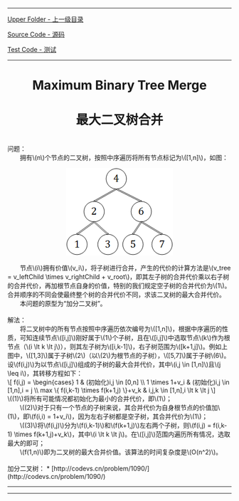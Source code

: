 <script type="text/javascript" async src="//cdn.bootcss.com/mathjax/2.7.0/MathJax.js?config=TeX-AMS-MML_HTMLorMML"></script>
<script type="text/javascript" async src="https://cdnjs.cloudflare.com/ajax/libs/mathjax/2.7.1/MathJax.js?config=TeX-MML-AM_CHTML"></script>


--------
[Upper Folder - 上一级目录](../../)

[Source Code - 源码](https://github.com/zhaochenyou/Way-to-Algorithm/blob/master/src/DataStructure/MaximumTreeMerge.hpp)

[Test Code - 测试](https://github.com/zhaochenyou/Way-to-Algorithm/blob/master/src/DataStructure/MaximumTreeMerge.cpp)


--------

<div>
<h1 align="center">Maximum Binary Tree Merge </h1>
<h1 align="center">最大二叉树合并 </h1>
<br>
问题： <br>
&emsp;&emsp;拥有\(n\)个节点的二叉树，按照中序遍历将所有节点标记为\([1,n]\)，如图： <br>
<p align="center"><img src="../res/MaximumTreeMerge1.png" /></p>
&emsp;&emsp;节点\(i\)拥有价值\(v_i\)，将子树进行合并，产生的代价的计算方法是\(v_tree = v_leftChild \times v_rightChild + v_root\)，即其左子树的合并代价乘以右子树的合并代价，再加根节点自身的价值，特别的我们规定空子树的合并代价为\(1\)。合并顺序的不同会使最终整个树的合并代价不同，求该二叉树的最大合并代价。 <br>
&emsp;&emsp;本问题的原型为“加分二叉树”。 <br>
<br>
解法： <br>
&emsp;&emsp;将二叉树中的所有节点按照中序遍历依次编号为\([1,n]\)，根据中序遍历的性质，可知连续节点\([i,j]\)刚好属于\(1\)个子树，且在\([i,j]\)中选取节点\(k\)作为根节点（\(i \lt k \lt j\)），则其左子树为\([i,k-1]\)，右子树范围为\([k+1,j]\)。例如上图中，\([1,3]\)属于子树\(2\)（以\(2\)为根节点的子树），\([5,7]\)属于子树\(6\)。设\(f(i,j)\)为以节点\([i,j]\)组成的子树的最大合并代价，其中\(i,j \in [1,n]\)且\(j \leq i\)，其转移方程如下： <br>
\[
f(i,j) =
\begin{cases}
1 & (初始化)i,j \in [0,n] \\
1 \times 1+v_i & (初始化)i,j \in [1,n],i = j \\
max \{ f(i,k-1) \times f(k+1,j) \}+v_k & i,j,k \in [1,n],i \lt k \lt j
\]
&emsp;&emsp;\((1)\)将所有可能情况都初始化为最小的合并代价，即\(1\)； <br>
&emsp;&emsp;\((2)\)对于只有一个节点的子树来说，其合并代价为自身根节点的价值加\(1\)，即\(f(i,i) = 1+v_i\)，因为左右子树都是空子树，其合并代价为\(1\)； <br>
&emsp;&emsp;\((3)\)将\(f(i,j)\)分为\(f(i,k-1)\)和\(f(k+1,j)\)左右两个子树，则\(f(i,j) = f(i,k-1) \times f(k+1,j)+v_k\)，其中\(i \lt k \lt j\)。在\([i,j]\)范围内遍历所有情况，选取最大的即可； <br>
&emsp;&emsp;\(f(1,n)\)即为二叉树的最大合并价值。该算法的时间复杂度是\(O(n^2)\)。 <br>
</div>
<br>
加分二叉树：
* [http://codevs.cn/problem/1090/](http://codevs.cn/problem/1090/)


--------
--------
